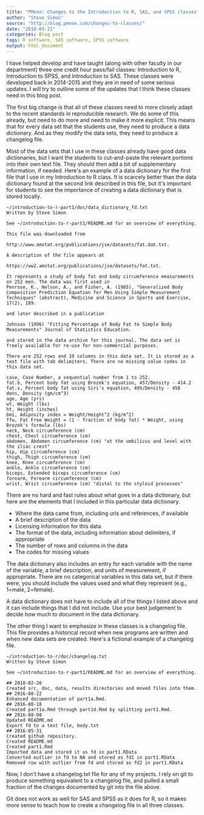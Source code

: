 ```yaml
---
title: "PMean: Changes to the Introduction to R, SAS, and SPSS classes"
author: "Steve Simon"
source: "http://blog.pmean.com/changes-to-classes/"
date: "2018-03-21"
categories: Blog post
tags: R software, SAS software, SPSS software
output: html_document
---
```


I have helped develop and have taught (along with other faculty in our
department) three one credit hour pass/fail classes: Introduction to R,
Introduction to SPSS, and Introduction to SAS. These classes were
developed back in 2014-2015 and they are in need of some serious
updates. I will try to outline some of the updates that I think these
classes need in this blog post.

<!---More--->

The first big change is that all of these classes need to more closely
adapt to the recent standards in reproducible research. We do some of
this already, but need to do more and need to make it more explicit.
This means that for every data set that the students use, they need to
produce a data dictionary. And as they modify the data sets, they need
to produce a changelog file.

Most of the data sets that I use in these classes already have good data
dictionaries, but I want the students to cut-and-paste the relevant
portions into their own text file. They should then add a bit of
supplementary information, if needed. Here's an example of a data
dictionary for the first file that I use in my Introduction to R class.
It is scarcely better than the data dictionary found at the second link
described in this file, but it's important for students to see the
importance of creating a data dictionary that is stored locally.

    ~/introduction-to-r-part1/doc/data_dictionary_fd.txt
    Written by Steve Simon

    See ~/introduction-to-r-part1/README.md for an overview of everything.

    This file was downloaded from

    http://www.amstat.org/publications/jse/datasets/fat.dat.txt.

    A description of the file appears at

    https://ww2.amstat.org/publications/jse/datasets/fat.txt.

    It represents a study of body fat and body circumference measurements
    on 252 men. The data was first used in
    Penrose, K., Nelson, A., and Fisher, A. (1985), "Generalized Body 
    Composition Prediction Equation for Men Using Simple Measurement 
    Techniques" (abstract), Medicine and Science in Sports and Exercise,
    17(2), 189.

    and later described in a publication

    Johnson (1996) "Fitting Percentage of Body Fat to Simple Body
    Measurements" Journal of Statistics Education.

    and stored in the data archive for this journal. The data set is 
    freely available for re-use for non-commercial purposes.

    There are 252 rows and 19 columns in this data set. It is stored as a
    text file with tab delimiters. There are no missing value codes in this data set.

    case, Case Number, a sequential number from 1 to 252.
    fat.b, Percent body fat using Brozek's equation, 457/Density - 414.2
    fat.s, Percent body fat using Siri's equation, 495/Density - 450
    dens, Density (gm/cm^3)
    age, Age (yrs)
    wt, Weight (lbs)
    ht, Height (inches)
    bmi, Adiposity index = Weight/Height^2 (kg/m^2)
    ffw, Fat Free Weight = (1 - fraction of body fat) * Weight, using Brozek's formula (lbs)
    neck, Neck circumference (cm)
    chest, Chest circumference (cm)
    abdomen, Abdomen circumference (cm) "at the umbilicus and level with the iliac crest"
    hip, Hip circumference (cm)
    thigh, Thigh circumference (cm)
    knee, Knee circumference (cm)
    ankle, Ankle circumference (cm)
    biceps, Extended biceps circumference (cm)
    forearm, Forearm circumference (cm)
    wrist, Wrist circumference (cm) "distal to the styloid processes"

There are no hard and fast rules about what goes in a data dictionary,
but here are the elements that I included in this particular data
dictionary.

-   Where the data came from, including urls and references, if
    available
-   A brief description of the data
-   Licensing information for this data
-   The format of the data, including information about delimiters, if
    appropriate
-   The number of rows and columns in the data
-   The codes for missing values

The data dictionary also includes an entry for each variable with the
name of the variable, a brief description, and units of measurement, if
appropriate. There are no categorical variables in this data set, but if
there were, you should include the values used and what they represent
(e.g., 1=male, 2=female).

A data dictionary does not have to include all of the things I listed
above and it can include things that I did not include. Use your best
judgement to decide how much to document in the data dictionary.

The other thing I want to emphasize in these classes is a changelog
file. This file provides a historical record when new programs are
written and when new data sets are created. Here's a fictional example
of a changelog file.

    ~/introduction-to-r/doc/changelog.txt
    Written by Steve Simon

    See ~/introduction-to-r-part1/README.md for an overview of everything.

    ## 2018-02-20
    Created src, doc, data, results directories and moved files into them.
    ## 2016-08-22
    Enhanced documentation of part1a.Rmd.
    ## 2016-08-18
    Created part1a.Rmd through part1d.Rmd by splitting part1.Rmd.
    ## 2016-08-08
    Updated README.md
    Export fd to a text file, body.txt
    ## 2016-05-31
    Created github repository.
    Created README.md 
    Created part1.Rmd
    Imported data and stored it as fd in part1.RData
    Converted outlier in fd to NA and stored as fd1 in part1.RData
    Removed row with outlier from fd and stored as fd2 in part1.RData

Now, I don't have a changelog.txt file for any of my projects. I rely on
git to produce something equivalent to a changelog file, and pulled a
small fraction of the changes documented by git into the file above.

Git does not work as well for SAS and SPSS as it does for R, so it makes
more sense to teach how to create a changelog file in all three classes.


